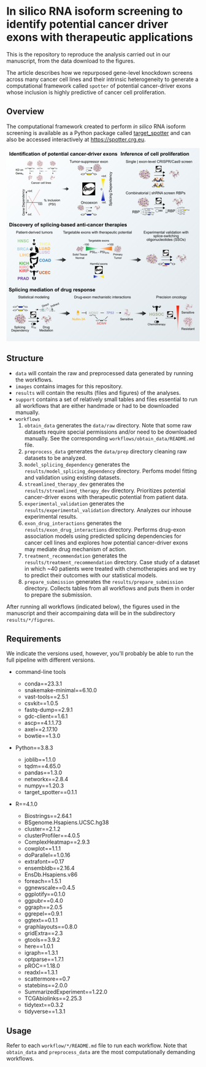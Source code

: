 # In silico RNA isoform screening to identify potential cancer driver exons with therapeutic applications

This is the repository to reproduce the analysis carried out in our manuscript, from the data download to the figures.

The article describes how we repurposed gene-level knockdown screens across many cancer cell lines and their intrinsic heterogeneity to generate a computational framework called `spotter` of potential cancer-driver exons whose inclusion is highly predictive of cancer cell proliferation.

## Overview
The computational framework created to perform *in silico* RNA isoform screening is available as a Python package called [target_spotter](https://github.com/MiqG/target_spotter) and can also be accessed interactively at https://spotter.crg.eu.

![Graphical Abstract](images/fig0-graphical_abstract.png)

## Structure
- `data` will contain the raw and preprocessed data generated by running the workflows.
- `images` contains images for this repository.
- `results` will contain the results (files and figures) of the analyses.
- `support` contains a set of relatively small tables and files essential to run all workflows that are either handmade or had to be downloaded manually.
- `workflows`
    1. `obtain_data` generates the `data/raw` directory. Note that some raw datasets require special permissions and/or need to be downloaded manually. See the corresponding `workflows/obtain_data/README.md` file.
    2. `preprocess_data` generates the `data/prep` directory cleaning raw datasets to be analyzed.
    3. `model_splicing_dependency` generates the `results/model_splicing_dependency` directory. Perfoms model fitting and validation using existing datasets.
    4. `streamlined_therapy_dev` generates the `results/streamlined_therapy_dev` directory. Prioritizes potential cancer-driver exons with therapeutic potential from patient data.
    5. `experimental_validation` generates the `results/experimental_validation` directory. Analyzes our inhouse experimental results.
    6. `exon_drug_interactions` generates the `results/exon_drug_interactions` directory. Performs drug-exon association models using predicted splicing dependencies for cancer cell lines and explores how potential cancer-driver exons may mediate drug mechanism of action.
    7. `treatment_recommendation` generates the `results/treatment_recommendation` directory. Case study of a dataset in which ~40 patients were treated with chemotherapies and we try to predict their outcomes with our statistical models.
    8. `prepare_submission` generates the `results/prepare_submission` directory. Collects tables from all workflows and puts them in order to prepare the submission.
    
After running all workflows (indicated below), the figures used in the manuscript and their accompaining data will be in the subdirectory `results/*/figures`.    

## Requirements
We indicate the versions used, however, you'll probably be able to run the full pipeline with different versions.
- command-line tools
    - conda==23.3.1
    - snakemake-minimal==6.10.0
    - vast-tools==2.5.1
    - csvkit==1.0.5
    - fastq-dump==2.9.1
    - gdc-client==1.6.1
    - ascp==4.1.1.73
    - axel==2.17.10
    - bowtie==1.3.0
    
- Python==3.8.3
    - joblib==1.1.0
    - tqdm==4.65.0
    - pandas==1.3.0
    - networkx==2.8.4
    - numpy==1.20.3
    - target_spotter==0.1.1

- R==4.1.0
    - Biostrings==2.64.1
    - BSgenome.Hsapiens.UCSC.hg38
    - cluster==2.1.2
    - clusterProfiler==4.0.5
    - ComplexHeatmap==2.9.3
    - cowplot==1.1.1
    - doParallel==1.0.16
    - extrafont==0.17
    - ensembldb==2.16.4
    - EnsDb.Hsapiens.v86
    - foreach==1.5.1
    - ggnewscale==0.4.5
    - ggplotify==0.1.0
    - ggpubr==0.4.0
    - ggraph==2.0.5
    - ggrepel==0.9.1
    - ggtext==0.1.1
    - graphlayouts==0.8.0
    - gridExtra==2.3
    - gtools==3.9.2
    - here==1.0.1
    - igraph==1.3.1
    - optparse==1.7.1
    - pROC==1.18.0
    - readxl==1.3.1
    - scattermore==0.7
    - statebins==2.0.0
    - SummarizedExperiment==1.22.0
    - TCGAbiolinks==2.25.3
    - tidytext==0.3.2
    - tidyverse==1.3.1

## Usage
Refer to each `workflow/*/README.md` file to run each workflow. Note that `obtain_data` and `preprocess_data` are the most computationally demanding workflows. 
